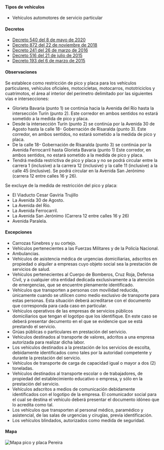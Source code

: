 #### Tipos de vehículos

- Vehículos automotores de servicio particular

#### Decretos

- [Decreto 540 del 8 de mayo de 2020](http://www.pereira.gov.co/Transparencia/Normatividad/DECRETOS/2020/DECRETO%20MUNICIPAL%20DE%20PEREIRA%20NO.%20540%20DE%2008%20DE%20MAYO%20DE%202020_ADOPCION%20DE%20DECRETO%20636%20DE%202020%20.pdf.pdf)
- [Decreto 872 del 22 de noviembre de 2018](https://pyphoy.s3.amazonaws.com/docs/pereira/decreto-872-del-22-de-noviembre-de-2018.pdf)
- [Decreto 241 del 26 de marzo de 2016](https://pyphoy.s3.amazonaws.com/docs/pereira/decreto-241-del-26-de-marzo-de-2016.pdf)
- [Decreto 516 del 21 de julio de 2015](https://pyphoy.s3.amazonaws.com/docs/pereira/decreto-516-del-21-de-julio-de-2015.pdf)
- [Decreto 193 del 6 de marzo de 2015](https://pyphoy.s3.amazonaws.com/docs/pereira/decreto-193-del-6-de-marzo-de-2015.pdf)

#### Observaciones

Se establece como restricción de pico y placa para los vehículos particulares, vehículos oficiales, motocicletas, motocarros, mototriciclos y cuatrimotos, el área al interior del perímetro delimitado por las siguientes vías e intersecciones:

- Glorieta Bavaria (punto 1) se continúa hacia la Avenida del Río hasta la intersección Turín (punto 2). Este corredor en ambos sentidos no estará sometido a la medida de pico y placa.
- Desde la intersección Turín (punto 2) se continúa por la Avenida 30 de Agosto hasta la calle 18- Gobernación de Risaralda (punto 3). Este corredor, en ambos sentidos, no estará sometido a la medida de pico y placa.
- De la calle 18- Gobernación de Risaralda (punto 3) se continúa por la Avenida Ferrocarril hasta Glorieta Bavaria (punto 1) Este corredor, en ambos sentidos, no estará sometido a la medida de pico y placa.
- Tendrá medida restrictiva de pico y placa y no se podrá circular entre la carrera 1 (inclusive) a la carrera 12 (inclusive) y la calle 11 (inclusive) a la calle 45 (inclusive). Se podrá circular en la Avenida San Jerónimo (carrera 12 entre calles 16 y 26).

Se excluye de la medida de restricción del pico y placa:

- El Viaducto Cesar Gaviria Trujillo
- La Avenida 30 de Agosto.
- La Avenida del Río.
- La Avenida Ferrocarril.
- La Avenida San Jerónimo (Carrera 12 entre calles 16 y 26)
- Avenida Paralela.

#### Excepciones

- Carrozas fúnebres y su cortejo.
- Vehículos pertenecientes a las Fuerzas Militares y de la Policía Nacional.
- Ambulancias.
- Vehículos de asistencia médica de urgencias domiciliarias, adscritos en propiedad o alquiler a empresas cuyo objeto social sea la prestación de servicios de salud.
- Vehículos pertenecientes al Cuerpo de Bomberos, Cruz Roja, Defensa Civil, y a cualquier otra entidad dedicada exclusivamente a la atención de emergencias, que se encuentre plenamente identificado.
- Vehículos que transporten a personas con movilidad reducida, únicamente cuando se utilicen como medio exclusivo de transporte para estas personas. Esta situación deberá acreditarse con el documento que corresponda para cada caso en particular.
- Vehículos operativos de las empresas de servicios públicos domiciliarios que tengan el logotipo que los identifique. En este caso se deberá presentar decumento en el que se evidencie que se está prestando el servicio.
- Grúas públicas o particulares en prestación del serivicio.
- Vehículos destinados al transporte de valores, adcritos a una empresa autorizada para realizar dicha labor.
- Los vehículos destinados a la prestación de los servicios de escolta, debidamente identificados como tales por la autoridad competente y durante la prestación del servicio.
- Vehículos de transporte de carga de capacidad igual o mayor a dos (2) toneladas.
- Vehículos destinados al transporte escolar o de trabajadores, de propiedad del establecimiento educativo o empresa, y sólo en la prestación del servicio.
- Vehículos adscritos a medios de comunicación debidamente identificados con el logotipo de la empresa. El comunicador social para el cual se destina el vehículo deberá presentar el documento idóneo que lo acredita como tal.
- Los vehículos que transporten al personal médico, paramédico y asistencial, de las salas de urgencias y cirugías, previa identificación.
- Los vehículos blindados, autorizados como medida de seguridad.

#### Mapa

![Mapa pico y placa Pereira](/images/pico-y-placa-pereira.jpeg)
